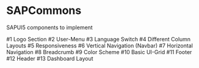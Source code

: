 # SAPCommons
SAPUI5 components to implement

#1 Logo Section
#2 User-Menu
#3 Language Switch
#4 Different Column Layouts
#5 Responsiveness
#6 Vertical Navigation (Navbar)
#7 Horizontal Navigation
#8 Breadcrumb
#9 Color Scheme
#10 Basic UI-Grid
#11 Footer
#12 Header
#13 Dashboard Layout

